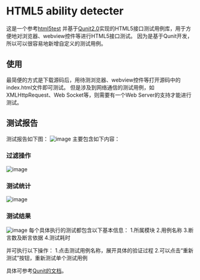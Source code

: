 ﻿# HTML5 ability detecter
这是一个参考<a href="http://html5test.com/">html5test</a> 并基于<a href="http://qunitjs.com/">Qunit2.0</a>实现的HTML5接口测试用例库，用于方便地对浏览器、webview控件等进行HTML5接口测试。
因为是基于Qunit开发，所以可以很容易地新增自定义的测试用例。

## 使用
最简便的方式是下载源码后，用待测浏览器、webview控件等打开源码中的index.html文件即可测试。
但是涉及到网络通信的测试用例，如XMLHttpRequest、Web Socket等，则需要有一个Web Server的支持才能进行测试。

## 测试报告
测试报告如下图：
 ![image](https://github.com/woojean/HTML5-ability-detecter/blob/master/imgs/index.png)
主要包含如下内容：
### 过滤操作
 ![image](https://github.com/woojean/HTML5-ability-detecter/blob/master/imgs/guolv.png)
### 测试统计
 ![image](https://github.com/woojean/HTML5-ability-detecter/blob/master/imgs/tongji.png)
### 测试结果
 ![image](https://github.com/woojean/HTML5-ability-detecter/blob/master/imgs/yongli.png)
每个具体执行的测试都包含以下基本信息：
1.所属模块
2.用例名称
3.断言数及断言依据
4.测试耗时

并可执行以下操作：
1.点击测试用例名称，展开具体的验证过程
2.可以点击“重新测试”按钮，重新测试单个测试用例


具体可参考<a href="http://qunitjs.com/">Qunit的文档</a>。